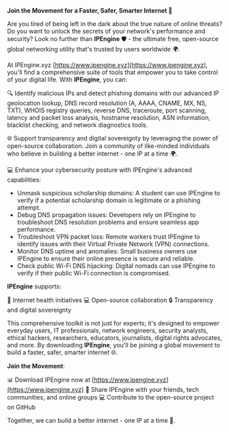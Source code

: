**Join the Movement for a Faster, Safer, Smarter Internet 🚀**

Are you tired of being left in the dark about the true nature of online threats? Do you want to unlock the secrets of your network's performance and security? Look no further than **IPEngine** 🛡️ - the ultimate free, open-source global networking utility that's trusted by users worldwide 🌍.

At IPEngine.xyz [https://www.ipengine.xyz](https://www.ipengine.xyz), you'll find a comprehensive suite of tools that empower you to take control of your digital life. With **IPEngine**, you can:

🔍 Identify malicious IPs and detect phishing domains with our advanced IP geolocation lookup, DNS record resolution (A, AAAA, CNAME, MX, NS, TXT), WHOIS registry queries, reverse DNS, traceroute, port scanning, latency and packet loss analysis, hostname resolution, ASN information, blacklist checking, and network diagnostics tools.

🌐 Support transparency and digital sovereignty by leveraging the power of open-source collaboration. Join a community of like-minded individuals who believe in building a better internet - one IP at a time 🌍.

💻 Enhance your cybersecurity posture with IPEngine's advanced capabilities:

* Unmask suspicious scholarship domains: A student can use IPEngine to verify if a potential scholarship domain is legitimate or a phishing attempt.
* Debug DNS propagation issues: Developers rely on IPEngine to troubleshoot DNS resolution problems and ensure seamless app performance.
* Troubleshoot VPN packet loss: Remote workers trust IPEngine to identify issues with their Virtual Private Network (VPN) connections.
* Monitor DNS uptime and anomalies: Small business owners use IPEngine to ensure their online presence is secure and reliable.
* Check public Wi-Fi DNS hijacking: Digital nomads can use IPEngine to verify if their public Wi-Fi connection is compromised.

**IPEngine** supports:

📡 Internet health initiatives
💻 Open-source collaboration
🔒 Transparency and digital sovereignty

This comprehensive toolkit is not just for experts; it's designed to empower everyday users, IT professionals, network engineers, security analysts, ethical hackers, researchers, educators, journalists, digital rights advocates, and more. By downloading **IPEngine**, you'll be joining a global movement to build a faster, safer, smarter internet 🌐.

**Join the Movement**:

📊 Download IPEngine now at [https://www.ipengine.xyz](https://www.ipengine.xyz)
💬 Share IPEngine with your friends, tech communities, and online groups
💻 Contribute to the open-source project on GitHub

Together, we can build a better internet - one IP at a time 🚀.